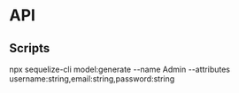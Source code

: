 # API

## Scripts

npx sequelize-cli model:generate --name Admin --attributes username:string,email:string,password:string
